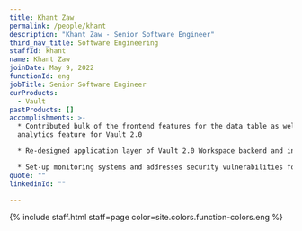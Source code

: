 ```yaml
---
title: Khant Zaw
permalink: /people/khant
description: "Khant Zaw - Senior Software Engineer"
third_nav_title: Software Engineering
staffId: khant
name: Khant Zaw
joinDate: May 9, 2022
functionId: eng
jobTitle: Senior Software Engineer
curProducts:
  - Vault
pastProducts: []
accomplishments: >-
  * Contributed bulk of the frontend features for the data table as well as the
  analytics feature for Vault 2.0

  * Re-designed application layer of Vault 2.0 Workspace backend and introduced the Coordinator and error-handling middleware layers

  * Set-up monitoring systems and addresses security vulnerabilities for Vault 1.0
quote: ""
linkedinId: ""

---
```


{% include staff.html staff=page color=site.colors.function-colors.eng %}
